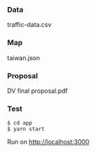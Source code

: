 ### Data
traffic-data.csv
### Map
taiwan.json

### Proposal
DV final proposal.pdf

### Test
```
$ cd app
$ yarn start
```
Run on [http://localhost:3000](http://localhost:3000)